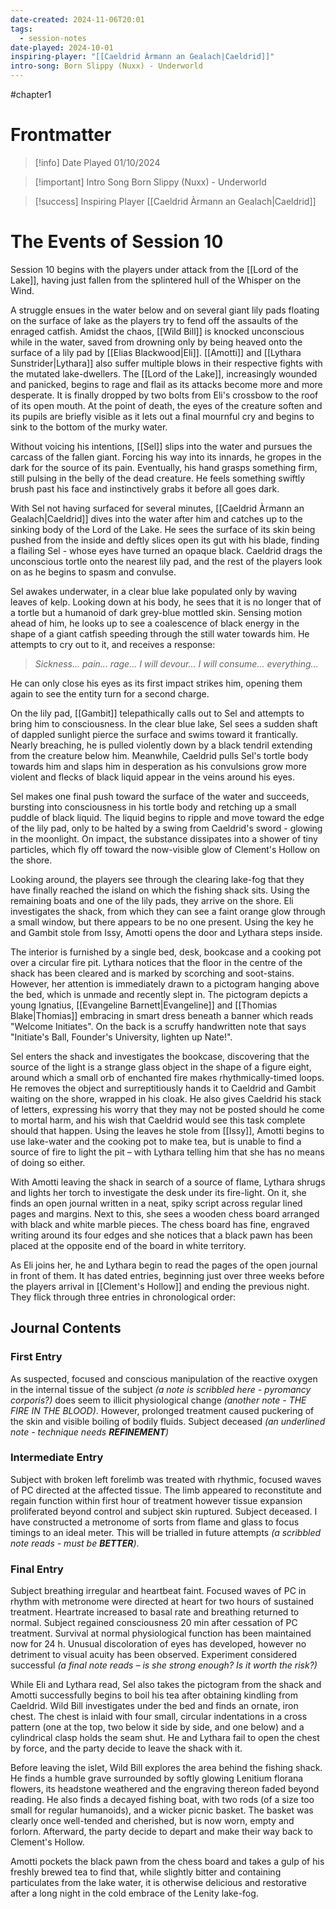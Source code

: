 ```yaml
---
date-created: 2024-11-06T20:01
tags:
  - session-notes
date-played: 2024-10-01
inspiring-player: "[[Caeldrid Àrmann an Gealach|Caeldrid]]"
intro-song: Born Slippy (Nuxx) - Underworld
---
```

#chapter1 
# Frontmatter

> [!info] Date Played
> 01/10/2024

> [!important] Intro Song
> Born Slippy (Nuxx) - Underworld

> [!success] Inspiring Player
> [[Caeldrid Àrmann an Gealach|Caeldrid]]

# The Events of Session 10
Session 10 begins with the players under attack from the [[Lord of the Lake]], having just fallen from the splintered hull of the Whisper on the Wind.

A struggle ensues in the water below and on several giant lily pads floating on the surface of lake as the players try to fend off the assaults of the enraged catfish. Amidst the chaos, [[Wild Bill]] is knocked unconscious while in the water, saved from drowning only by being heaved onto the surface of a lily pad by [[Elias Blackwood|Eli]]. [[Amotti]] and [[Lythara Sunstrider|Lythara]] also suffer multiple blows in their respective fights with the mutated lake-dwellers. The [[Lord of the Lake]], increasingly wounded and panicked, begins to rage and flail as its attacks become more and more desperate. It is finally dropped by two bolts from Eli's crossbow to the roof of its open mouth. At the point of death, the eyes of the creature soften and its pupils are briefly visible as it lets out a final mournful cry and begins to sink to the bottom of the murky water.

Without voicing his intentions, [[Sel]] slips into the water and pursues the carcass of the fallen giant. Forcing his way into its innards, he gropes in the dark for the source of its pain. Eventually, his hand grasps something firm, still pulsing in the belly of the dead creature. He feels something swiftly brush past his face and instinctively grabs it before all goes dark.

With Sel not having surfaced for several minutes, [[Caeldrid Àrmann an Gealach|Caeldrid]] dives into the water after him and catches up to the sinking body of the Lord of the Lake. He sees the surface of its skin being pushed from the inside and deftly slices open its gut with his blade, finding a flailing Sel - whose eyes have turned an opaque black. Caeldrid drags the unconscious tortle onto the nearest lily pad, and the rest of the players look on as he begins to spasm and convulse.

Sel awakes underwater, in a clear blue lake populated only by waving leaves of kelp. Looking down at his body, he sees that it is no longer that of a tortle but a humanoid of dark grey-blue mottled skin. Sensing motion ahead of him, he looks up to see a coalescence of black energy in the shape of a giant catfish speeding through the still water towards him. He attempts to cry out to it, and receives a response:

> _Sickness... pain... rage... I will devour... I will consume... everything..._

He can only close his eyes as its first impact strikes him, opening them again to see the entity turn for a second charge.

On the lily pad, [[Gambit]] telepathically calls out to Sel and attempts to bring him to consciousness. In the clear blue lake, Sel sees a sudden shaft of dappled sunlight pierce the surface and swims toward it frantically. Nearly breaching, he is pulled violently down by a black tendril extending from the creature below him. Meanwhile, Caeldrid pulls Sel's tortle body towards him and slaps him in desperation as his convulsions grow more violent and flecks of black liquid appear in the veins around his eyes.

Sel makes one final push toward the surface of the water and succeeds, bursting into consciousness in his tortle body and retching up a small puddle of black liquid. The liquid begins to ripple and move toward the edge of the lily pad, only to be halted by a swing from Caeldrid's sword - glowing in the moonlight. On impact, the substance dissipates into a shower of tiny particles, which fly off toward the now-visible glow of Clement's Hollow on the shore.

Looking around, the players see through the clearing lake-fog that they have finally reached the island on which the fishing shack sits. Using the remaining boats and one of the lily pads, they arrive on the shore. Eli investigates the shack, from which they can see a faint orange glow through a small window, but there appears to be no one present. Using the key he and Gambit stole from Issy, Amotti opens the door and Lythara steps inside.

The interior is furnished by a single bed, desk, bookcase and a cooking pot over a circular fire pit. Lythara notices that the floor in the centre of the shack has been cleared and is marked by scorching and soot-stains. However, her attention is immediately drawn to a pictogram hanging above the bed, which is unmade and recently slept in. The pictogram depicts a young Ignatius, [[Evangeline Barnett|Evangeline]] and [[Thomias Blake|Thomias]] embracing in smart dress beneath a banner which reads "Welcome Initiates". On the back is a scruffy handwritten note that says "Initiate's Ball, Founder's University, lighten up Nate!".

Sel enters the shack and investigates the bookcase, discovering that the source of the light is a strange glass object in the shape of a figure eight, around which a small orb of enchanted fire makes rhythmically-timed loops. He removes the object and surreptitiously hands it to Caeldrid and Gambit waiting on the shore, wrapped in his cloak. He also gives Caeldrid his stack of letters, expressing his worry that they may not be posted should he come to mortal harm, and his wish that Caeldrid would see this task complete should that happen. Using the leaves he stole from [[Issy]], Amotti begins to use lake-water and the cooking pot to make tea, but is unable to find a source of fire to light the pit – with Lythara telling him that she has no means of doing so either.

With Amotti leaving the shack in search of a source of flame, Lythara shrugs and lights her torch to investigate the desk under its fire-light. On it, she finds an open journal written in a neat, spiky script across regular lined pages and margins. Next to this, she sees a wooden chess board arranged with black and white marble pieces. The chess board has fine, engraved writing around its four edges and she notices that a black pawn has been placed at the opposite end of the board in white territory.

As Eli joins her, he and Lythara begin to read the pages of the open journal in front of them. It has dated entries, beginning just over three weeks before the players arrival in [[Clement's Hollow]] and ending the previous night. They flick through three entries in chronological order:

## Journal Contents
### First Entry
As suspected, focused and conscious manipulation of the reactive oxygen in the internal tissue of the subject _(a note is scribbled here - pyromancy corporis?)_ does seem to illicit physiological change _(another note - THE FIRE IN THE BLOOD)_. However, prolonged treatment caused puckering of the skin and visible boiling of bodily fluids. Subject deceased _(an underlined note - technique needs __REFINEMENT__)_

### Intermediate Entry
Subject with broken left forelimb was treated with rhythmic, focused waves of PC directed at the affected tissue. The limb appeared to reconstitute and regain function within first hour of treatment however tissue expansion proliferated beyond control and subject skin ruptured. Subject deceased. I have constructed a metronome of sorts from flame and glass to focus timings to an ideal meter. This will be trialled in future attempts _(a scribbled note reads - must be __BETTER__)_.

### Final Entry
Subject breathing irregular and heartbeat faint. Focused waves of PC in rhythm with metronome were directed at heart for two hours of sustained treatment. Heartrate increased to basal rate and breathing returned to normal. Subject regained consciousness 20 min after cessation of PC treatment. Survival at normal physiological function has been maintained now for 24 h. Unusual discoloration of eyes has developed, however no detriment to visual acuity has been observed. Experiment considered successful _(a final note reads – is she strong enough? Is it worth the risk?)_

While Eli and Lythara read, Sel also takes the pictogram from the shack and Amotti successfully begins to boil his tea after obtaining kindling from Caeldrid. Wild Bill investigates under the bed and finds an ornate, iron chest. The chest is inlaid with four small, circular indentations in a cross pattern (one at the top, two below it side by side, and one below) and a cylindrical clasp holds the seam shut. He and Lythara fail to open the chest by force, and the party decide to leave the shack with it.

Before leaving the islet, Wild Bill explores the area behind the fishing shack. He finds a humble grave surrounded by softly glowing Lenitium florana flowers, its headstone weathered and the engraving thereon faded beyond reading. He also finds a decayed fishing boat, with two rods (of a size too small for regular humanoids), and a wicker picnic basket. The basket was clearly once well-tended and cherished, but is now worn, empty and forlorn. Afterward, the party decide to depart and make their way back to Clement's Hollow.

Amotti pockets the black pawn from the chess board and takes a gulp of his freshly brewed tea to find that, while slightly bitter and containing particulates from the lake water, it is otherwise delicious and restorative after a long night in the cold embrace of the Lenity lake-fog.